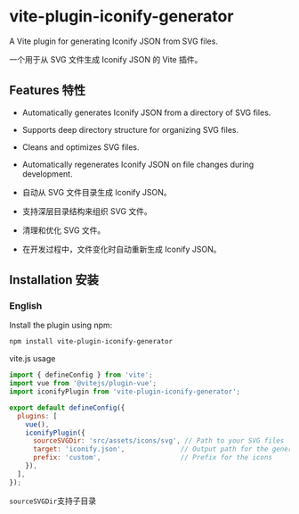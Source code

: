 # vite-plugin-iconify-generator

A Vite plugin for generating Iconify JSON from SVG files.

一个用于从 SVG 文件生成 Iconify JSON 的 Vite 插件。

## Features 特性

- Automatically generates Iconify JSON from a directory of SVG files.
- Supports deep directory structure for organizing SVG files.
- Cleans and optimizes SVG files.
- Automatically regenerates Iconify JSON on file changes during development.

- 自动从 SVG 文件目录生成 Iconify JSON。
- 支持深层目录结构来组织 SVG 文件。
- 清理和优化 SVG 文件。
- 在开发过程中，文件变化时自动重新生成 Iconify JSON。

## Installation 安装

### English

Install the plugin using npm:

```bash
npm install vite-plugin-iconify-generator
```

vite.js usage
```javascript
import { defineConfig } from 'vite';
import vue from '@vitejs/plugin-vue';
import iconifyPlugin from 'vite-plugin-iconify-generator';

export default defineConfig({
  plugins: [
    vue(),
    iconifyPlugin({
      sourceSVGDir: 'src/assets/icons/svg', // Path to your SVG files
      target: 'iconify.json',              // Output path for the generated JSON file
      prefix: 'custom',                    // Prefix for the icons
    }),
  ],
});
```

`sourceSVGDir`支持子目录